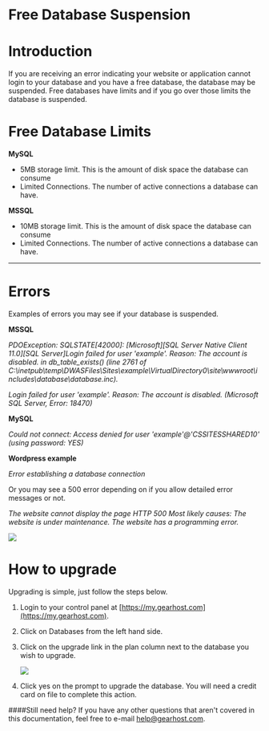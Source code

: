 Free Database Suspension
==================

#  Introduction
If you are receiving an error indicating your website or application cannot login to your database and you have a free database, the database may be suspended. Free databases have limits and if you go over those limits the database is suspended. 


#  Free Database Limits
**MySQL**

- 5MB storage limit. This is the amount of disk space the database can consume
- Limited Connections. The number of active connections a database can have.

**MSSQL**

- 10MB storage limit. This is the amount of disk space the database can consume
- Limited Connections. The number of active connections a database can have.

***
#  Errors
Examples of errors you may see if your database is suspended. 

**MSSQL**

*PDOException: SQLSTATE[42000]: [Microsoft][SQL Server Native Client 11.0][SQL Server]Login failed for user 'example'. Reason: The account is disabled. in db_table_exists() (line 2761 of C:\inetpub\temp\DWASFiles\Sites\example\VirtualDirectory0\site\wwwroot\includes\database\database.inc).*

*Login failed for user 'example'. Reason: The account is disabled. (Microsoft SQL Server, Error: 18470)*



**MySQL**

*Could not connect: Access denied for user 'example'@'CSSITESSHARED10' (using password: YES)*



**Wordpress example**

*Error establishing a database connection*



Or you may see a 500 error depending on if you allow detailed error messages or not. 

*The website cannot display the page
HTTP 500 
Most likely causes:
The website is under maintenance.
The website has a programming error.*

![](http://i.imgur.com/Yyi0xEg.png)

#  How to upgrade
Upgrading is simple, just follow the steps below. 

1. Login to your control panel at [https://my.gearhost.com](https://my.gearhost.com).
2. Click on Databases from the left hand side. 
3. Click on the upgrade link in the plan column next to the database you wish to upgrade. 

    ![](http://i.imgur.com/vFjPbvC.png)

4. Click yes on the prompt to upgrade the database. You will need a credit card on file to complete this action. 


####Still need help?
If you have any other questions that aren't covered in this documentation, feel free to e-mail <help@gearhost.com>.